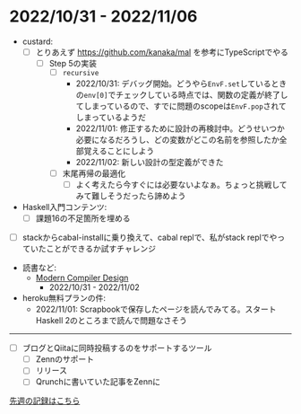 # 2022/10/31 - 2022/11/06

- custard:
    - [ ] とりあえず <https://github.com/kanaka/mal> を参考にTypeScriptでやる
        - [ ] Step 5の実装
            - [ ] `recursive`
                - 2022/10/31: デバッグ開始。どうやら`EnvF.set`しているときの`env[0]`でチェックしている時点では、関数の定義が終了してしまっているので、すでに問題のscopeは`EnvF.pop`されてしまっているようだ
                - 2022/11/01: 修正するために設計の再検討中。どうせいつか必要になるだろうし、どの変数がどこの名前を参照したか全部覚えることにしよう
                - 2022/11/02: 新しい設計の型定義ができた
            - [ ] 末尾再帰の最適化
                - [ ] よく考えたら今すぐには必要ないよなぁ。ちょっと挑戦してみて難しそうだったら諦めよう
- Haskell入門コンテンツ:
    - [ ] 課題16の不足箇所を埋める
- [ ] stackからcabal-installに乗り換えて、cabal replで、私がstack replでやっていたことができるか試すチャレンジ
- 読書など:
    - [Modern Compiler Design](https://www.springer.com/jp/book/9781461446989)
        - 2022/10/31 - 2022/11/02
- heroku無料プランの件:
    - 2022/11/01: Scrapbookで保存したページを読んでみてる。スタートHaskell 2のところまで読んで問題なさそう

------

- [ ] ブログとQiitaに同時投稿するのをサポートするツール
    - [ ] Zennのサポート
    - [ ] リリース
    - [ ] Qrunchに書いていた記事をZennに

[先週の記録はこちら](https://github.com/igrep/daily-commits/blob/2052cda7c4b44cfb9ac253b79a41fafbafa6ebe7/yesterday.md)

